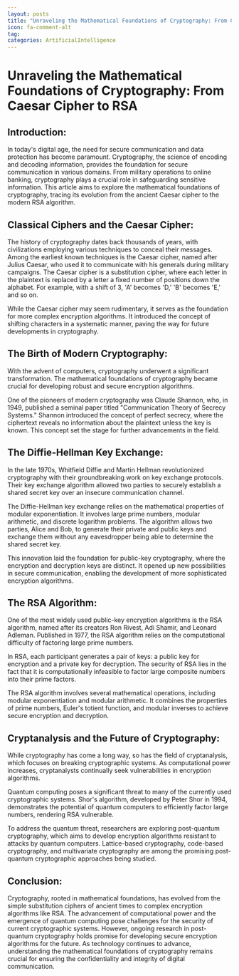 ```yaml
---
layout: posts
title: "Unraveling the Mathematical Foundations of Cryptography: From Caesar Cipher to RSA"
icon: fa-comment-alt
tag:      
categories: ArtificialIntelligence
---
```



# Unraveling the Mathematical Foundations of Cryptography: From Caesar Cipher to RSA

## Introduction:

In today's digital age, the need for secure communication and data protection has become paramount. Cryptography, the science of encoding and decoding information, provides the foundation for secure communication in various domains. From military operations to online banking, cryptography plays a crucial role in safeguarding sensitive information. This article aims to explore the mathematical foundations of cryptography, tracing its evolution from the ancient Caesar cipher to the modern RSA algorithm.

## Classical Ciphers and the Caesar Cipher:

The history of cryptography dates back thousands of years, with civilizations employing various techniques to conceal their messages. Among the earliest known techniques is the Caesar cipher, named after Julius Caesar, who used it to communicate with his generals during military campaigns. The Caesar cipher is a substitution cipher, where each letter in the plaintext is replaced by a letter a fixed number of positions down the alphabet. For example, with a shift of 3, 'A' becomes 'D,' 'B' becomes 'E,' and so on.

While the Caesar cipher may seem rudimentary, it serves as the foundation for more complex encryption algorithms. It introduced the concept of shifting characters in a systematic manner, paving the way for future developments in cryptography.

## The Birth of Modern Cryptography:

With the advent of computers, cryptography underwent a significant transformation. The mathematical foundations of cryptography became crucial for developing robust and secure encryption algorithms.

One of the pioneers of modern cryptography was Claude Shannon, who, in 1949, published a seminal paper titled "Communication Theory of Secrecy Systems." Shannon introduced the concept of perfect secrecy, where the ciphertext reveals no information about the plaintext unless the key is known. This concept set the stage for further advancements in the field.

## The Diffie-Hellman Key Exchange:

In the late 1970s, Whitfield Diffie and Martin Hellman revolutionized cryptography with their groundbreaking work on key exchange protocols. Their key exchange algorithm allowed two parties to securely establish a shared secret key over an insecure communication channel.

The Diffie-Hellman key exchange relies on the mathematical properties of modular exponentiation. It involves large prime numbers, modular arithmetic, and discrete logarithm problems. The algorithm allows two parties, Alice and Bob, to generate their private and public keys and exchange them without any eavesdropper being able to determine the shared secret key.

This innovation laid the foundation for public-key cryptography, where the encryption and decryption keys are distinct. It opened up new possibilities in secure communication, enabling the development of more sophisticated encryption algorithms.

## The RSA Algorithm:

One of the most widely used public-key encryption algorithms is the RSA algorithm, named after its creators Ron Rivest, Adi Shamir, and Leonard Adleman. Published in 1977, the RSA algorithm relies on the computational difficulty of factoring large prime numbers.

In RSA, each participant generates a pair of keys: a public key for encryption and a private key for decryption. The security of RSA lies in the fact that it is computationally infeasible to factor large composite numbers into their prime factors.

The RSA algorithm involves several mathematical operations, including modular exponentiation and modular arithmetic. It combines the properties of prime numbers, Euler's totient function, and modular inverses to achieve secure encryption and decryption.

## Cryptanalysis and the Future of Cryptography:

While cryptography has come a long way, so has the field of cryptanalysis, which focuses on breaking cryptographic systems. As computational power increases, cryptanalysts continually seek vulnerabilities in encryption algorithms.

Quantum computing poses a significant threat to many of the currently used cryptographic systems. Shor's algorithm, developed by Peter Shor in 1994, demonstrates the potential of quantum computers to efficiently factor large numbers, rendering RSA vulnerable.

To address the quantum threat, researchers are exploring post-quantum cryptography, which aims to develop encryption algorithms resistant to attacks by quantum computers. Lattice-based cryptography, code-based cryptography, and multivariate cryptography are among the promising post-quantum cryptographic approaches being studied.

## Conclusion:

Cryptography, rooted in mathematical foundations, has evolved from the simple substitution ciphers of ancient times to complex encryption algorithms like RSA. The advancement of computational power and the emergence of quantum computing pose challenges for the security of current cryptographic systems. However, ongoing research in post-quantum cryptography holds promise for developing secure encryption algorithms for the future. As technology continues to advance, understanding the mathematical foundations of cryptography remains crucial for ensuring the confidentiality and integrity of digital communication.